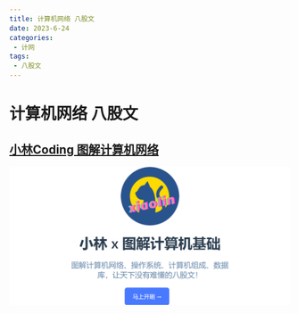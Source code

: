 ```yaml
---
title: 计算机网络 八股文
date: 2023-6-24
categories:
 - 计网
tags:
 - 八股文
---
```

# 计算机网络 八股文

## [小林Coding 图解计算机网络](https://xiaolincoding.com/network/)

![小林Coding](./imgs/xiaolinCoding.png "小林Coding")